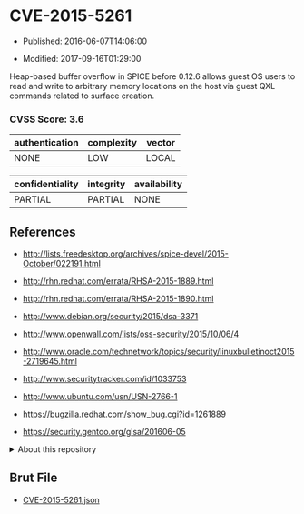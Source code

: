 # CVE-2015-5261

- Published: 2016-06-07T14:06:00

- Modified: 2017-09-16T01:29:00

Heap-based buffer overflow in SPICE before 0.12.6 allows guest OS users to read and write to arbitrary memory locations on the host via guest QXL commands related to surface creation.

### CVSS Score: **3.6**

| authentication | complexity | vector |
| --- | --- | --- |
| NONE | LOW | LOCAL |

| confidentiality | integrity | availability |
| --- | --- | --- |
| PARTIAL | PARTIAL | NONE |

## References

* http://lists.freedesktop.org/archives/spice-devel/2015-October/022191.html

* http://rhn.redhat.com/errata/RHSA-2015-1889.html

* http://rhn.redhat.com/errata/RHSA-2015-1890.html

* http://www.debian.org/security/2015/dsa-3371

* http://www.openwall.com/lists/oss-security/2015/10/06/4

* http://www.oracle.com/technetwork/topics/security/linuxbulletinoct2015-2719645.html

* http://www.securitytracker.com/id/1033753

* http://www.ubuntu.com/usn/USN-2766-1

* https://bugzilla.redhat.com/show_bug.cgi?id=1261889

* https://security.gentoo.org/glsa/201606-05

<details>
<summary>About this repository</summary> 

  This repository is part of the project [Live Hack CVE](https://github.com/Live-Hack-CVE). Main website can be found [www.live-hack.org](https://www.live-hack.org) 
  
  Made by [Sn0wAlice](https://github.com/Sn0wAlice) for the people that care about security and need to have a feed of the latest CVEs. Hope you enjoy it, don't forget to star the repo and follow me on [Twitter](https://twitter.com/Sn0wAlice) and [Github](https://github.com/Sn0wAlice). And that is my [personnal website](https://www.alice-snow.me/)

  - [Home Page](https://github.com/Live-Hack-CVE)
  - [Framework](https://github.com/Live-Hack-CVE/cve-framework)
  - [CVE database](https://github.com/Live-Hack-CVE/full_database)
  - [Changelog](https://github.com/Live-Hack-CVE/Changelog)
</details>

## Brut File

* [CVE-2015-5261.json](https://raw.githubusercontent.com/Live-Hack-CVE/full_database/main/cves/2015/CVE-2015-5261.json)


